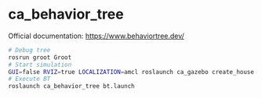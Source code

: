 # ca_behavior_tree

Official documentation: https://www.behaviortree.dev/

```bash
# Debug tree
rosrun groot Groot
# Start simulation
GUI=false RVIZ=true LOCALIZATION=amcl roslaunch ca_gazebo create_house.launch
# Execute BT
roslaunch ca_behavior_tree bt.launch
```
